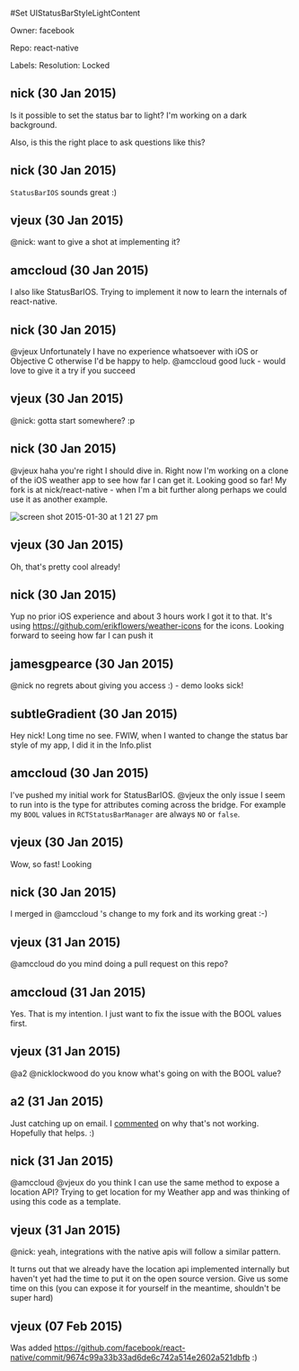 #Set UIStatusBarStyleLightContent

Owner: facebook

Repo: react-native

Labels: Resolution: Locked 

## nick (30 Jan 2015)

Is it possible to set the status bar to light? I'm working on a dark background.

Also, is this the right place to ask questions like this?


## nick (30 Jan 2015)

`StatusBarIOS` sounds great :)


## vjeux (30 Jan 2015)

@nick: want to give a shot at implementing it?


## amccloud (30 Jan 2015)

I also like StatusBarIOS. Trying to implement it now to learn the internals of react-native.


## nick (30 Jan 2015)

@vjeux Unfortunately I have no experience whatsoever with iOS or Objective C otherwise I'd be happy to help. @amccloud good luck - would love to give it a try if you succeed


## vjeux (30 Jan 2015)

@nick: gotta start somewhere? :p


## nick (30 Jan 2015)

@vjeux haha you're right I should dive in. Right now I'm working on a clone of the iOS weather app to see how far I can get it. Looking good so far! My fork is at nick/react-native - when I'm a bit further along perhaps we could use it as another example.

![screen shot 2015-01-30 at 1 21 27 pm](https://cloud.githubusercontent.com/assets/939/5982695/f9cb0d9e-a882-11e4-9871-c297dd3e66f0.png)


## vjeux (30 Jan 2015)

Oh, that's pretty cool already!


## nick (30 Jan 2015)

Yup no prior iOS experience and about 3 hours work I got it to that. It's using https://github.com/erikflowers/weather-icons for the icons. Looking forward to seeing how far I can push it


## jamesgpearce (30 Jan 2015)

@nick no regrets about giving you access :) - demo looks sick!


## subtleGradient (30 Jan 2015)

Hey nick! Long time no see.
FWIW, when I wanted to change the status bar style of my app, I did it in the Info.plist


## amccloud (30 Jan 2015)

I've pushed my initial work for StatusBarIOS. @vjeux the only issue I seem to run into is the type for attributes coming across the bridge. For example my `BOOL` values in `RCTStatusBarManager` are always `NO` or `false`.


## vjeux (30 Jan 2015)

Wow, so fast! Looking


## nick (30 Jan 2015)

I merged in @amccloud 's change to my fork and its working great :-)


## vjeux (31 Jan 2015)

@amccloud do you mind doing a pull request on this repo?


## amccloud (31 Jan 2015)

Yes. That is my intention. I just want to fix the issue with the BOOL values first. 


## vjeux (31 Jan 2015)

@a2 @nicklockwood do you know what's going on with the BOOL value?


## a2 (31 Jan 2015)

Just catching up on email. I [commented](https://github.com/amccloud/react-native/commit/2aae16dbd5a352d7c85022e5c584bf407e0e57f2#commitcomment-9526849) on why that's not working. Hopefully that helps. :) 


## nick (31 Jan 2015)

@amccloud @vjeux do you think I can use the same method to expose a location API? Trying to get location for my Weather app and was thinking of using this code as a template.


## vjeux (31 Jan 2015)

@nick: yeah, integrations with the native apis will follow a similar pattern.

It turns out that we already have the location api implemented internally but haven't yet had the time to put it on the open source version. Give us some time on this (you can expose it for yourself in the meantime, shouldn't be super hard)


## vjeux (07 Feb 2015)

Was added https://github.com/facebook/react-native/commit/9674c99a33b33ad6de6c742a514e2602a521dbfb :)


